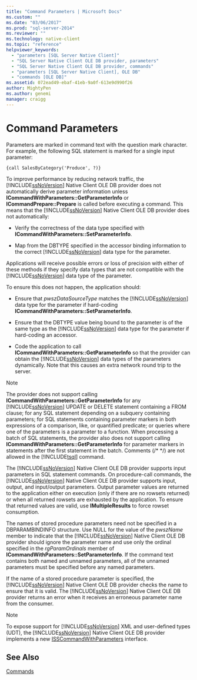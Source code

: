 ```yaml
---
title: "Command Parameters | Microsoft Docs"
ms.custom: ""
ms.date: "03/06/2017"
ms.prod: "sql-server-2014"
ms.reviewer: ""
ms.technology: native-client
ms.topic: "reference"
helpviewer_keywords: 
  - "parameters [SQL Server Native Client]"
  - "SQL Server Native Client OLE DB provider, parameters"
  - "SQL Server Native Client OLE DB provider, commands"
  - "parameters [SQL Server Native Client], OLE DB"
  - "commands [OLE DB]"
ms.assetid: 072ead49-ebaf-41eb-9a0f-613e9d990f26
author: MightyPen
ms.author: genemi
manager: craigg
---
```

# Command Parameters
  Parameters are marked in command text with the question mark character. For example, the following SQL statement is marked for a single input parameter:  
  
```  
{call SalesByCategory('Produce', ?)}  
```  
  
 To improve performance by reducing network traffic, the [!INCLUDE[ssNoVersion](../../includes/ssnoversion-md.md)] Native Client OLE DB provider does not automatically derive parameter information unless **ICommandWithParameters::GetParameterInfo** or **ICommandPrepare::Prepare** is called before executing a command. This means that the [!INCLUDE[ssNoVersion](../../includes/ssnoversion-md.md)] Native Client OLE DB provider does not automatically:  
  
-   Verify the correctness of the data type specified with **ICommandWithParameters::SetParameterInfo**.  
  
-   Map from the DBTYPE specified in the accessor binding information to the correct [!INCLUDE[ssNoVersion](../../includes/ssnoversion-md.md)] data type for the parameter.  
  
 Applications will receive possible errors or loss of precision with either of these methods if they specify data types that are not compatible with the [!INCLUDE[ssNoVersion](../../includes/ssnoversion-md.md)] data type of the parameter.  
  
 To ensure this does not happen, the application should:  
  
-   Ensure that *pwszDataSourceType* matches the [!INCLUDE[ssNoVersion](../../includes/ssnoversion-md.md)] data type for the parameter if hard-coding **ICommandWithParameters::SetParameterInfo**.  
  
-   Ensure that the DBTYPE value being bound to the parameter is of the same type as the [!INCLUDE[ssNoVersion](../../includes/ssnoversion-md.md)] data type for the parameter if hard-coding an accessor.  
  
-   Code the application to call **ICommandWithParameters::GetParameterInfo** so that the provider can obtain the [!INCLUDE[ssNoVersion](../../includes/ssnoversion-md.md)] data types of the parameters dynamically. Note that this causes an extra network round trip to the server.  
  
> [!NOTE]  
>  The provider does not support calling **ICommandWithParameters::GetParameterInfo** for any [!INCLUDE[ssNoVersion](../../includes/ssnoversion-md.md)] UPDATE or DELETE statement containing a FROM clause; for any SQL statement depending on a subquery containing parameters; for SQL statements containing parameter markers in both expressions of a comparison, like, or quantified predicate; or queries where one of the parameters is a parameter to a function. When processing a batch of SQL statements, the provider also does not support calling **ICommandWithParameters::GetParameterInfo** for parameter markers in statements after the first statement in the batch. Comments (/* \*/) are not allowed in the [!INCLUDE[tsql](../../includes/tsql-md.md)] command.  
  
 The [!INCLUDE[ssNoVersion](../../includes/ssnoversion-md.md)] Native Client OLE DB provider supports input parameters in SQL statement commands. On procedure-call commands, the [!INCLUDE[ssNoVersion](../../includes/ssnoversion-md.md)] Native Client OLE DB provider supports input, output, and input/output parameters. Output parameter values are returned to the application either on execution (only if there are no rowsets returned) or when all returned rowsets are exhausted by the application. To ensure that returned values are valid, use **IMultipleResults** to force rowset consumption.  
  
 The names of stored procedure parameters need not be specified in a DBPARAMBINDINFO structure. Use NULL for the value of the *pwszName* member to indicate that the [!INCLUDE[ssNoVersion](../../includes/ssnoversion-md.md)] Native Client OLE DB provider should ignore the parameter name and use only the ordinal specified in the *rgParamOrdinals* member of **ICommandWithParameters::SetParameterInfo**. If the command text contains both named and unnamed parameters, all of the unnamed parameters must be specified before any named parameters.  
  
 If the name of a stored procedure parameter is specified, the [!INCLUDE[ssNoVersion](../../includes/ssnoversion-md.md)] Native Client OLE DB provider checks the name to ensure that it is valid. The [!INCLUDE[ssNoVersion](../../includes/ssnoversion-md.md)] Native Client OLE DB provider returns an error when it receives an erroneous parameter name from the consumer.  
  
> [!NOTE]  
>  To expose support for [!INCLUDE[ssNoVersion](../../includes/ssnoversion-md.md)] XML and user-defined types (UDT), the [!INCLUDE[ssNoVersion](../../includes/ssnoversion-md.md)] Native Client OLE DB provider implements a new [ISSCommandWithParameters](../native-client-ole-db-interfaces/isscommandwithparameters-ole-db.md) interface.  
  
## See Also  
 [Commands](commands.md)  
  
  
